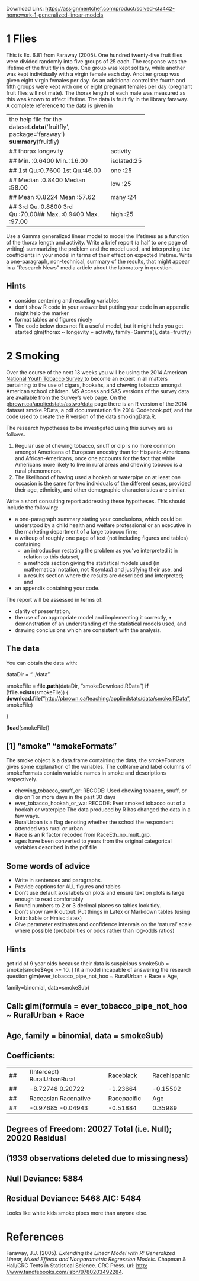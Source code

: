 Download Link: https://assignmentchef.com/product/solved-sta442-homework-1-generalized-linear-models
<br>
<h1>1          Flies</h1>

This is Ex. 6.81 from Faraway (2005). One hundred twenty-five fruit flies were divided randomly into five groups of 25 each. The response was the lifetime of the fruit fly in days. One group was kept solitary, while another was kept individually with a virgin female each day. Another group was given eight virgin females per day. As an additional control the fourth and fifth groups were kept with one or eight pregnant females per day (pregnant fruit flies will not mate). The thorax length of each male was measured as this was known to affect lifetime. The data is fruit fly in the library faraway. A complete reference to the data is given in

<table width="342">

 <tbody>

  <tr>

   <td width="258">the help file for the dataset.<strong>data</strong>(‘fruitfly’, package=’faraway’) <strong>summary</strong>(fruitfly)</td>

   <td width="84"> </td>

  </tr>

  <tr>

   <td width="258">##     thorax       longevity</td>

   <td width="84">activity</td>

  </tr>

  <tr>

   <td width="258">## Min.  :0.6400  Min.  :16.00</td>

   <td width="84">isolated:25</td>

  </tr>

  <tr>

   <td width="258">## 1st Qu.:0.7600 1st Qu.:46.00</td>

   <td width="84">one     :25</td>

  </tr>

  <tr>

   <td width="258">## Median :0.8400 Median :58.00</td>

   <td width="84">low     :25</td>

  </tr>

  <tr>

   <td width="258">## Mean  :0.8224  Mean  :57.62</td>

   <td width="84">many    :24</td>

  </tr>

  <tr>

   <td width="258">## 3rd Qu.:0.8800 3rd Qu.:70.00## Max.  :0.9400  Max.  :97.00</td>

   <td width="84">high    :25</td>

  </tr>

 </tbody>

</table>

Use a Gamma generalized linear model to model the lifetimes as a function of the thorax length and activity. Write a brief report (a half to one page of writing) summarizing the problem and the model used, and interpreting the coefficients in your model in terms of their effect on expected lifetime. Write a one-paragraph, non-technical, summary of the results, that might appear in a “Research News” media article about the laboratory in question.

<h2>Hints</h2>

<ul>

 <li>consider centering and rescaling variables</li>

 <li>don’t show R code in your answer but putting your code in an appendix might help the marker</li>

 <li>format tables and figures nicely</li>

 <li>The code below does not fit a useful model, but it might help you get started glm(thorax ~ longevity + activity, family=Gamma(), data=fruitfly)</li>

</ul>

<h1>2          Smoking</h1>

Over the course of the next 13 weeks you will be using the 2014 American <a href="http://www.cdc.gov/tobacco/data_statistics/surveys/nyts/index.htm">National Youth Tobacco Survey </a>to become an expert in all matters pertaining to the use of cigars, hookahs, and chewing tobacco amongst American school children. MS Access and SAS versions of the survey data are available from the Survey’s web page. On the <a href="http://pbrown.ca/teaching/appliedstats/data">pbrown.ca/appliedstats/astwo/data</a> page there is an R version of the 2014 dataset smoke.RData, a pdf documentation file 2014-Codebook.pdf, and the code used to create the R version of the data smokingData.R.

The research hypotheses to be investigated using this survey are as follows.

<ol>

 <li>Regular use of chewing tobacco, snuff or dip is no more common amongst Americans of European ancestry than for Hispanic-Americans and African-Americans, once one accounts for the fact that white Americans more likely to live in rural areas and chewing tobacco is a rural phenomenon.</li>

 <li>The likelihood of having used a hookah or waterpipe on at least one occasion is the same for two individuals of the different sexes, provided their age, ethnicity, and other demographic characteristics are similar.</li>

</ol>

Write a short consulting report addressing these hypotheses. This should include the following:

<ul>

 <li>a one-paragraph summary stating your conclusions, which could be understood by a child health and welfare professional or an executive in the marketing department of a large tobacco firm;</li>

 <li>a writeup of roughly one page of text (not including figures and tables) containing

  <ul>

   <li>an introduction restating the problem as you’ve interpreted it in relation to this dataset,</li>

   <li>a methods section giving the statistical models used (in mathematical notation, not R syntax) and justifying their use, and</li>

   <li>a results section where the results are described and interpreted; and</li>

  </ul></li>

 <li>an appendix containing your code.</li>

</ul>

The report will be assessed in terms of:

<ul>

 <li>clarity of presentation,</li>

 <li>the use of an appropriate model and implementing it correctly, • demonstration of an understanding of the statistical models used, and</li>

 <li>drawing conclusions which are consistent with the analysis.</li>

</ul>

<h2>The data</h2>

You can obtain the data with:

dataDir = “../data”

smokeFile = <strong>file.path</strong>(dataDir, “smokeDownload.RData”) <strong>if </strong>(!<strong>file.exists</strong>(smokeFile)) { <strong>download.file</strong>(“http://pbrown.ca/teaching/appliedstats/data/smoke.RData”, smokeFile)

}

(<strong>load</strong>(smokeFile))

## [1] “smoke”    “smokeFormats”

The smoke object is a data.frame containing the data, the smokeFormats gives some explanation of the variables. The colName and label columns of smokeFormats contain variable names in smoke and descriptions respectively.

<ul>

 <li>chewing_tobacco_snuff_or: RECODE: Used chewing tobacco, snuff, or dip on 1 or more days in the past 30 days</li>

 <li>ever_tobacco_hookah_or_wa: RECODE: Ever smoked tobacco out of a hookah or waterpipe The data produced by R has changed the data in a few ways.</li>

 <li>RuralUrban is a flag denoting whether the school the respondent attended was rural or urban.</li>

 <li>Race is an R factor recoded from RaceEth_no_mult_grp.</li>

 <li>ages have been converted to years from the original categorical variables described in the pdf file</li>

</ul>

<h2>Some words of advice</h2>

<ul>

 <li>Write in sentences and paragraphs.</li>

 <li>Provide captions for ALL figures and tables</li>

 <li>Don’t use default axis labels on plots and ensure text on plots is large enough to read comfortably</li>

 <li>Round numbers to 2 or 3 decimal places so tables look tidy.</li>

 <li>Don’t show raw R output. Put things in Latex or Markdown tables (using knitr::kable or Hmisc::latex)</li>

 <li>Give parameter estimates and confidence intervals on the ‘natural’ scale where possible (probabilities or odds rather than log-odds ratios)</li>

</ul>

<h2>Hints</h2>

get rid of 9 year olds because their data is suspicious smokeSub = smoke[smoke$Age &gt;= 10, ] fit a model incapable of answering the research question <strong>glm</strong>(ever_tobacco_pipe_not_hoo ~ RuralUrban + Race + Age,

family=binomial, data=smokeSub)

##

## Call: glm(formula = ever_tobacco_pipe_not_hoo ~ RuralUrban + Race


##  Age, family = binomial, data = smokeSub)

##

## Coefficients:

<table width="481">

 <tbody>

  <tr>

   <td width="49">##</td>

   <td width="237">(Intercept) RuralUrbanRural</td>

   <td width="112">Raceblack</td>

   <td width="84">Racehispanic</td>

  </tr>

  <tr>

   <td width="49">##</td>

   <td width="237">      -8.72748        0.20722</td>

   <td width="112">-1.23664</td>

   <td width="84">-0.15502</td>

  </tr>

  <tr>

   <td width="49">##</td>

   <td width="237">   Raceasian     Racenative</td>

   <td width="112">Racepacific</td>

   <td width="84">Age</td>

  </tr>

  <tr>

   <td width="49">##</td>

   <td width="237">      -0.97685       -0.04943</td>

   <td width="112">-0.51884</td>

   <td width="84">0.35989</td>

  </tr>

 </tbody>

</table>

##

## Degrees of Freedom: 20027 Total (i.e. Null); 20020 Residual

## (1939 observations deleted due to missingness)

## Null Deviance:    5884

## Residual Deviance: 5468 AIC: 5484

Looks like white kids smoke pipes more than anyone else.

<h1>References</h1>

Faraway, J.J. (2005). <em>Extending the Linear Model with R: Generalized Linear, Mixed Effects and Nonparametric Regression Models</em>. Chapman &amp; Hall/CRC Texts in Statistical Science. CRC Press. url: <a href="http://www.tandfebooks.com/isbn/9780203492284">http: </a><a href="http://www.tandfebooks.com/isbn/9780203492284">//www.tandfebooks.com/isbn/9780203492284</a>.